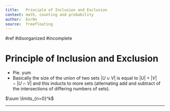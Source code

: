 ```yaml
---
title:   Principle of Inclusion and Exclusion
context: math, counting and probability
author:  Exr0n
source:  freefloating
---
```


#ref
#disorganized #incomplete

# Principle of Inclusion and Exclusion
- Pie. yum
- Basically the size of the union of two sets $|U\cup V|$ is equal to $|U| + |V| - |U\cap V|$ and this inducts to more sets (alternating add and subtract of the intersections of differing numbers of sets).

$\sum \limits_{n=0}^k$

---
